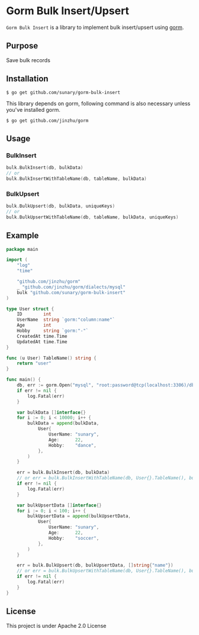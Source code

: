 # Gorm Bulk Insert/Upsert

`Gorm Bulk Insert` is a library to implement bulk insert/upsert using [gorm](https://github.com/jinzhu/gorm).

## Purpose

Save bulk records

## Installation

`$ go get github.com/sunary/gorm-bulk-insert`

This library depends on gorm, following command is also necessary unless you've installed gorm.

`$ go get github.com/jinzhu/gorm`

## Usage

### BulkInsert

```go
bulk.BulkInsert(db, bulkData)
// or
bulk.BulkInsertWithTableName(db, tableName, bulkData)
```

### BulkUpsert

```go
bulk.BulkUpsert(db, bulkData, uniqueKeys)
// or
bulk.BulkUpsertWithTableName(db, tableName, bulkData, uniqueKeys)
```

## Example

```go
package main

import (
	"log"
	"time"

	"github.com/jinzhu/gorm"
	_ "github.com/jinzhu/gorm/dialects/mysql"
	bulk "github.com/sunary/gorm-bulk-insert"
)

type User struct {
	ID        int
	UserName  string `gorm:"column:name"`
	Age       int
	Hobby     string `gorm:"-"`
	CreatedAt time.Time
	UpdatedAt time.Time
}

func (u User) TableName() string {
	return "user"
}

func main() {
	db, err := gorm.Open("mysql", "root:password@tcp(localhost:3306)/db_name")
	if err != nil {
		log.Fatal(err)
	}

	var bulkData []interface{}
	for i := 0; i < 10000; i++ {
		bulkData = append(bulkData,
			User{
				UserName: "sunary",
				Age:      22,
				Hobby:    "dance",
			},
		)
	}

	err = bulk.BulkInsert(db, bulkData)
	// or err = bulk.BulkInsertWithTableName(db, User{}.TableName(), bulkData)
	if err != nil {
		log.Fatal(err)
	}

	var bulkUpsertData []interface{}
	for i := 0; i < 100; i++ {
		bulkUpsertData = append(bulkUpsertData,
			User{
				UserName: "sunary",
				Age:      22,
				Hobby:    "soccer",
			},
		)
	}

	err = bulk.BulkUpsert(db, bulkUpsertData, []string{"name"})
	// or err = bulk.BulkUpsertWithTableName(db, User{}.TableName(), bulkData, []string{"name"})
	if err != nil {
		log.Fatal(err)
	}
}

```

## License

This project is under Apache 2.0 License